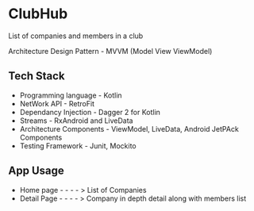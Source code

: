 # ClubHub
List of companies and members in a club

Architecture Design Pattern - MVVM (Model View ViewModel) 

Tech Stack
-----------

- Programming language    - Kotlin
- NetWork API             - RetroFit
- Dependancy Injection    - Dagger 2 for Kotlin
- Streams                 - RxAndroid and LiveData
- Architecture Components - ViewModel, LiveData, Android JetPAck Components
- Testing Framework       - Junit, Mockito

App Usage
----------

- Home page  - - - - > List of Companies 
- Detail Page - - - - > Company in depth detail along with members list